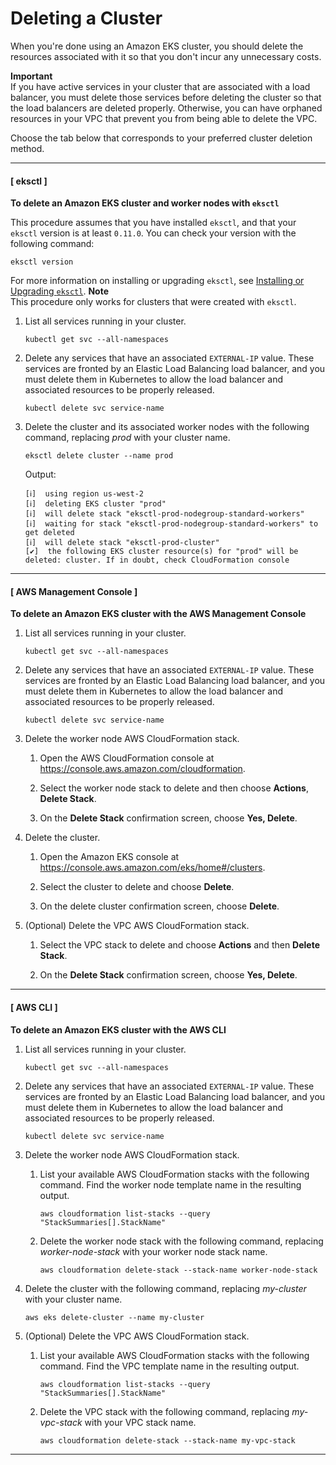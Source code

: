 # Deleting a Cluster<a name="delete-cluster"></a>

When you're done using an Amazon EKS cluster, you should delete the resources associated with it so that you don't incur any unnecessary costs\.

**Important**  
If you have active services in your cluster that are associated with a load balancer, you must delete those services before deleting the cluster so that the load balancers are deleted properly\. Otherwise, you can have orphaned resources in your VPC that prevent you from being able to delete the VPC\.

Choose the tab below that corresponds to your preferred cluster deletion method\.

------
#### [ eksctl ]

**To delete an Amazon EKS cluster and worker nodes with `eksctl`**

This procedure assumes that you have installed `eksctl`, and that your `eksctl` version is at least `0.11.0`\. You can check your version with the following command:

```
eksctl version
```

 For more information on installing or upgrading `eksctl`, see [Installing or Upgrading `eksctl`](eksctl.md#installing-eksctl)\.
**Note**  
This procedure only works for clusters that were created with `eksctl`\.

1. List all services running in your cluster\.

   ```
   kubectl get svc --all-namespaces
   ```

1. Delete any services that have an associated `EXTERNAL-IP` value\. These services are fronted by an Elastic Load Balancing load balancer, and you must delete them in Kubernetes to allow the load balancer and associated resources to be properly released\.

   ```
   kubectl delete svc service-name
   ```

1. Delete the cluster and its associated worker nodes with the following command, replacing *prod* with your cluster name\.

   ```
   eksctl delete cluster --name prod
   ```

   Output:

   ```
   [ℹ]  using region us-west-2
   [ℹ]  deleting EKS cluster "prod"
   [ℹ]  will delete stack "eksctl-prod-nodegroup-standard-workers"
   [ℹ]  waiting for stack "eksctl-prod-nodegroup-standard-workers" to get deleted
   [ℹ]  will delete stack "eksctl-prod-cluster"
   [✔]  the following EKS cluster resource(s) for "prod" will be deleted: cluster. If in doubt, check CloudFormation console
   ```

------
#### [ AWS Management Console ]

**To delete an Amazon EKS cluster with the AWS Management Console**

1. List all services running in your cluster\.

   ```
   kubectl get svc --all-namespaces
   ```

1. Delete any services that have an associated `EXTERNAL-IP` value\. These services are fronted by an Elastic Load Balancing load balancer, and you must delete them in Kubernetes to allow the load balancer and associated resources to be properly released\.

   ```
   kubectl delete svc service-name
   ```

1. Delete the worker node AWS CloudFormation stack\.

   1. Open the AWS CloudFormation console at [https://console\.aws\.amazon\.com/cloudformation](https://console.aws.amazon.com/cloudformation/)\.

   1. Select the worker node stack to delete and then choose **Actions**, **Delete Stack**\.

   1. On the **Delete Stack** confirmation screen, choose **Yes, Delete**\.

1. Delete the cluster\.

   1. Open the Amazon EKS console at [https://console\.aws\.amazon\.com/eks/home\#/clusters](https://console.aws.amazon.com/eks/home#/clusters)\.

   1. Select the cluster to delete and choose **Delete**\.

   1. On the delete cluster confirmation screen, choose **Delete**\.

1. \(Optional\) Delete the VPC AWS CloudFormation stack\.

   1. Select the VPC stack to delete and choose **Actions** and then **Delete Stack**\.

   1. On the **Delete Stack** confirmation screen, choose **Yes, Delete**\.

------
#### [ AWS CLI ]

**To delete an Amazon EKS cluster with the AWS CLI**

1. List all services running in your cluster\.

   ```
   kubectl get svc --all-namespaces
   ```

1. Delete any services that have an associated `EXTERNAL-IP` value\. These services are fronted by an Elastic Load Balancing load balancer, and you must delete them in Kubernetes to allow the load balancer and associated resources to be properly released\.

   ```
   kubectl delete svc service-name
   ```

1. Delete the worker node AWS CloudFormation stack\.

   1. List your available AWS CloudFormation stacks with the following command\. Find the worker node template name in the resulting output\.

      ```
      aws cloudformation list-stacks --query "StackSummaries[].StackName"
      ```

   1. Delete the worker node stack with the following command, replacing *worker\-node\-stack* with your worker node stack name\.

      ```
      aws cloudformation delete-stack --stack-name worker-node-stack
      ```

1. Delete the cluster with the following command, replacing *my\-cluster* with your cluster name\.

   ```
   aws eks delete-cluster --name my-cluster
   ```

1. \(Optional\) Delete the VPC AWS CloudFormation stack\.

   1. List your available AWS CloudFormation stacks with the following command\. Find the VPC template name in the resulting output\.

      ```
      aws cloudformation list-stacks --query "StackSummaries[].StackName"
      ```

   1. Delete the VPC stack with the following command, replacing *my\-vpc\-stack* with your VPC stack name\.

      ```
      aws cloudformation delete-stack --stack-name my-vpc-stack
      ```

------